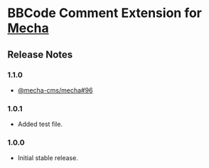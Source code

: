 BBCode Comment Extension for [Mecha](https://github.com/mecha-cms/mecha)
========================================================================

Release Notes
-------------

### 1.1.0

 - [@mecha-cms/mecha#96](https://github.com/mecha-cms/mecha/issues/96)

### 1.0.1

 - Added test file.

### 1.0.0

 - Initial stable release.
